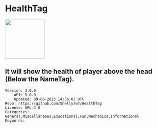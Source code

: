 # HealthTag
<img src="https://raw.githubusercontent.com/Shelly7w7/HealthTag/56b24c0458144b74fcff623e5f93216374b67b6d/icon.png" width="128" height="128" />

## It will show the health of player above the head (Below the NameTag).
```properties
Version: 3.0.0
    API: 5.0.0
    Updated: 09-06-2023 14:36:03 UTC
Repo: https://github.com/Shelly7w7/HealthTag
License: GPL-3.0
Categories: General,Miscellaneous,Educational,Fun,Mechanics,Informational
Keywords: 
```